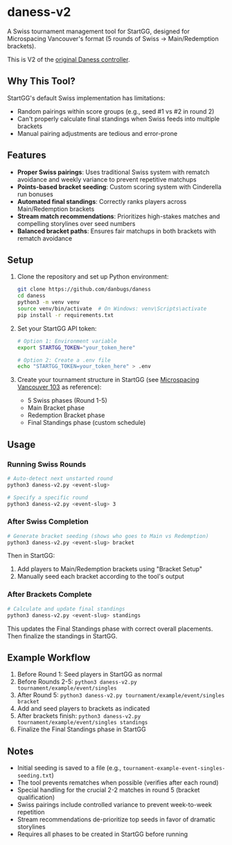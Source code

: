 # daness-v2

A Swiss tournament management tool for StartGG, designed for Microspacing Vancouver's format (5 rounds of Swiss → Main/Redemption brackets).

This is V2 of the [original Daness controller](https://github.com/Tonychen0227/SmashExplorer/blob/640db23f07a647e9cbcfa3b1595c50680421cd80/SmashExplorerWeb/SmashExplorerWeb/Controllers/DanessController.cs).

## Why This Tool?

StartGG's default Swiss implementation has limitations:
- Random pairings within score groups (e.g., seed #1 vs #2 in round 2)
- Can't properly calculate final standings when Swiss feeds into multiple brackets
- Manual pairing adjustments are tedious and error-prone

## Features

- **Proper Swiss pairings**: Uses traditional Swiss system with rematch avoidance and weekly variance to prevent repetitive matchups
- **Points-based bracket seeding**: Custom scoring system with Cinderella run bonuses
- **Automated final standings**: Correctly ranks players across Main/Redemption brackets
- **Stream match recommendations**: Prioritizes high-stakes matches and compelling storylines over seed numbers
- **Balanced bracket paths**: Ensures fair matchups in both brackets with rematch avoidance

## Setup

1. Clone the repository and set up Python environment:
   ```bash
   git clone https://github.com/danbugs/daness
   cd daness
   python3 -m venv venv
   source venv/bin/activate  # On Windows: venv\Scripts\activate
   pip install -r requirements.txt
   ```

2. Set your StartGG API token:
   ```bash
   # Option 1: Environment variable
   export STARTGG_TOKEN="your_token_here"
   
   # Option 2: Create a .env file
   echo "STARTGG_TOKEN=your_token_here" > .env
   ```

3. Create your tournament structure in StartGG (see [Microspacing Vancouver 103](https://www.start.gg/tournament/microspacing-vancouver-103/events) as reference):
   - 5 Swiss phases (Round 1-5)
   - Main Bracket phase
   - Redemption Bracket phase
   - Final Standings phase (custom schedule)

## Usage

### Running Swiss Rounds
```bash
# Auto-detect next unstarted round
python3 daness-v2.py <event-slug>

# Specify a specific round
python3 daness-v2.py <event-slug> 3
```

### After Swiss Completion
```bash
# Generate bracket seeding (shows who goes to Main vs Redemption)
python3 daness-v2.py <event-slug> bracket
```
Then in StartGG:
1. Add players to Main/Redemption brackets using "Bracket Setup"
2. Manually seed each bracket according to the tool's output

### After Brackets Complete
```bash
# Calculate and update final standings
python3 daness-v2.py <event-slug> standings
```
This updates the Final Standings phase with correct overall placements. Then finalize the standings in StartGG.

## Example Workflow

1. Before Round 1: Seed players in StartGG as normal
2. Before Rounds 2-5: `python3 daness-v2.py tournament/example/event/singles`
3. After Round 5: `python3 daness-v2.py tournament/example/event/singles bracket`
4. Add and seed players to brackets as indicated
5. After brackets finish: `python3 daness-v2.py tournament/example/event/singles standings`
6. Finalize the Final Standings phase in StartGG

## Notes

- Initial seeding is saved to a file (e.g., `tournament-example-event-singles-seeding.txt`)
- The tool prevents rematches when possible (verifies after each round)
- Special handling for the crucial 2-2 matches in round 5 (bracket qualification)
- Swiss pairings include controlled variance to prevent week-to-week repetition
- Stream recommendations de-prioritize top seeds in favor of dramatic storylines
- Requires all phases to be created in StartGG before running